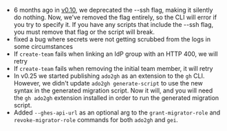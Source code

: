 - 6 months ago in [v0.10](https://github.com/github/gh-gei/releases/tag/v0.10), we deprecated the --ssh flag, making it silently do nothing. Now, we’ve removed the flag entirely, so the CLI will error if you try to specify it. If you have any scripts that include the --ssh flag, you must remove that flag or the script will break.
- fixed a bug where secrets were not getting scrubbed from the logs in some circumstances
- If `create-team` fails when linking an IdP group with an HTTP 400, we will retry
- If `create-team` fails when removing the initial team member, it will retry
- In v0.25 we started publishing `ado2gh` as an extension to the `gh` CLI. However, we didn't update `ado2gh generate-script` to use the new syntax in the generated migration script. Now it will, and you will need the `gh ado2gh` extension installed in order to run the generated migration script.
- Added `--ghes-api-url` as an optional arg to the `grant-migrator-role` and `revoke-migrator-role` commands for both `ado2gh` and `gei`.
